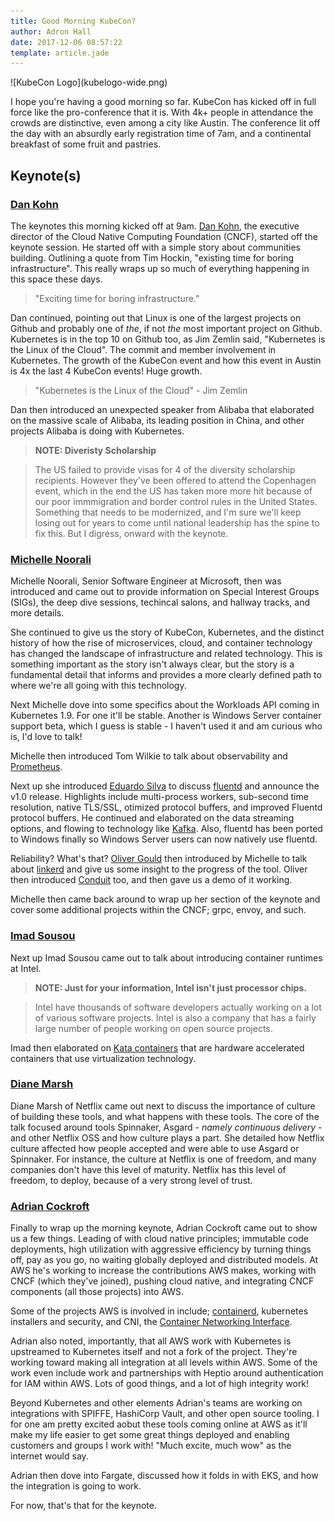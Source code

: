 ```yaml
---
title: Good Morning KubeCon?
author: Adron Hall
date: 2017-12-06 08:57:22
template: article.jade
---
```

<div class="image float-right">
    ![KubeCon Logo](kubelogo-wide.png)
</div>

I hope you're having a good morning so far. KubeCon has kicked off in full force like the pro-conference that it is. With 4k+ people in attendance the crowds are distinctive, even among a city like Austin. The conference lit off the day with an absurdly early registration time of 7am, and a continental breakfast of some fruit and pastries.

<span class="more"></span>

## Keynote(s)

### [Dan Kohn](https://twitter.com/dankohn1)

The keynotes this morning kicked off at 9am. [Dan Kohn](https://twitter.com/dankohn1), the executive director of the Cloud Native Computing Foundation (CNCF), started off the keynote session. He started off with a simple story about communities building. Outlining a quote from Tim Hockin, "existing time for boring infrastructure". This really wraps up so much of everything happening in this space these days.

> "Exciting time for boring infrastructure."

Dan continued, pointing out that Linux is one of the largest projects on Github and probably one of *the*, if not *the* most important project on Github. Kubernetes is in the top 10 on Github too, as Jim Zemlin said, "Kubernetes is the Linux of the Cloud". The commit and member involvement in Kubernetes. The growth of the KubeCon event and how this event in Austin is 4x the last 4 KubeCon events! Huge growth.

> "Kubernetes is the Linux of the Cloud" - Jim Zemlin

Dan then introduced an unexpected speaker from Alibaba that elaborated on the massive scale of Alibaba, its leading position in China, and other projects Alibaba is doing with Kubernetes.

> **NOTE: Diveristy Scholarship**

> The US failed to provide visas for 4 of the diversity scholarship recipients. However they've been offered to attend the Copenhagen event, which in the end the US has taken more more hit because of our poor immmigration and border control rules in the United States. Something that needs to be modernized, and I'm sure we'll keep losing out for years to come until national leadership has the spine to fix this. But I digress, onward with the keynote.

### [Michelle Noorali](https://twitter.com/michellenoorali)

Michelle Noorali, Senior Software Engineer at Microsoft, then was introduced and came out to provide information on Special Interest Groups (SIGs), the deep dive sessions, techincal salons, and hallway tracks, and more details.

She continued to give us the story of KubeCon, Kubernetes, and the distinct history of how the rise of microservices, cloud, and container technology has changed the landscape of infrastructure and related technology. This is something important as the story isn't always clear, but the story is a fundamental detail that informs and provides a more clearly defined path to where we're all going with this technology.

Next Michelle dove into some specifics about the Workloads API coming in Kubernetes 1.9. For one it'll be stable. Another is Windows Server container support beta, which I guess is stable - I haven't used it and am curious who is, I'd love to talk!

Michelle then introduced Tom Wilkie to talk about observability and [Prometheus](https://prometheus.io).

Next up she introduced [Eduardo Silva](https://twitter.com/edsiper) to discuss [fluentd](https://www.fluentd.org) and announce the v1.0 release. Highlights include multi-process workers, sub-second time resolution, native TLS/SSL, otimized protocol buffers, and improved Fluentd protocol buffers. He continued and elaborated on the data streaming options, and flowing to technology like [Kafka](https://kafka.apache.org). Also, fluentd has been ported to Windows finally so Windows Server users can now natively use fluentd.

Reliability? What's that? [Oliver Gould](https://twitter.com/olix0r) then introduced by Michelle to talk about [linkerd](https://linkerd.io) and give us some insight to the progress of the tool. Oliver then introduced [Conduit](https://github.com/runconduit) too, and then gave us a demo of it working.

Michelle then came back around to wrap up her section of the keynote and cover some additional projects within the CNCF; grpc, envoy, and such.

### [Imad Sousou](https://twitter.com/imadsousou)

Next up Imad Sousou came out to talk about introducing container runtimes at Intel.

> **NOTE: Just for your information, Intel isn't just processor chips.**

> Intel have thousands of software developers actually working on a lot of various software projects. Intel is also a company that has a fairly large number of people working on open source projects.

Imad then elaborated on [Kata containers](https://katacontainers.io) that are hardware accelerated containers that use virtualization technology.

### [Diane Marsh](https://twitter.com/dmarsh)

Diane Marsh of Netflix came out next to discuss the importance of culture of building these tools, and what happens with these tools. The core of the talk focused around tools Spinnaker, Asgard - *namely continuous delivery* - and other Netflix OSS and how culture plays a part. She detailed how Netflix culture affected how people accepted and were able to use Asgard or Spinnaker. For instance, the culture at Netflix is one of freedom, and many companies don't have this level of maturity. Netflix has this level of freedom, to deploy, because of a very strong level of trust.

### [Adrian Cockroft](https://twitter.com/adrianco)

Finally to wrap up the morning keynote, Adrian Cockroft came out to show us a few things. Leading of with cloud native principles; immutable code deployments, high utilization with aggressive efficiency by turning things off, pay as you go, no waiting globally deployed and distributed models. At AWS he's working to increase the contributions AWS makes, working with CNCF (which they've joined), pushing cloud native, and integrating CNCF components (all those projects) into AWS.

Some of the projects AWS is involved in include; [containerd](), kubernetes installers and security, and CNI, the [Container Networking Interface](https://github.com/containernetworking/cni).

Adrian also noted, importantly, that all AWS work with Kubernetes is upstreamed to Kubernetes itself and not a fork of the project. They're working toward making all integration at all levels within AWS. Some of the work even include work and partnerships with Heptio around authentication for IAM within AWS. Lots of good things, and a lot of high integrity work!

Beyond Kubernetes and other elements Adrian's teams are working on integrations with SPIFFE, HashiCorp Vault, and other open source tooling. I for one am pretty excited aobut these tools coming online at AWS as it'll make my life easier to get some great things deployed and enabling customers and groups I work with! "Much excite, much wow" as the internet would say.

Adrian then dove into Fargate, discussed how it folds in with EKS, and how the integration is going to work.

For now, that's that for the keynote.